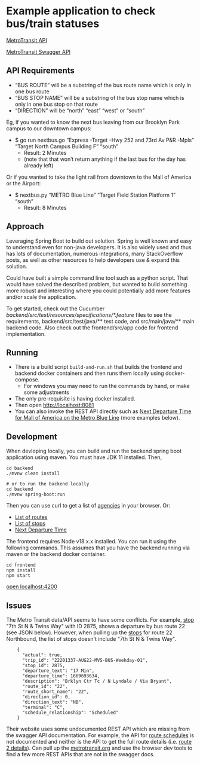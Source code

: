 # Example application to check bus/train statuses

[MetroTransit API](http://svc.metrotransit.org/)

[MetroTransit Swagger API](https://svc.metrotransit.org/swagger/index.html)

## API Requirements
- “BUS ROUTE” will be a substring of the bus route name which is only in one bus route
- “BUS STOP NAME” will be a substring of the bus stop name which is only in one bus stop on that route
- “DIRECTION” will be “north” “east” “west” or “south”

Eg, if you wanted to know the next bus leaving from our Brooklyn Park campus to our downtown campus:
- $ go run nextbus.go “Express -Target -Hwy 252 and 73rd Av P&R -Mpls” “Target North Campus Building F” “south”
  - Result: 2 Minutes
  - (note that that won’t return anything if the last bus for the day has already left)

Or if you wanted to take the light rail from downtown to the Mall of America or the Airport:
  - $ nextbus.py “METRO Blue Line” “Target Field Station Platform 1” “south” 
    - Result: 8 Minutes

## Approach

Leveraging Spring Boot to build out solution. Spring is well known and easy to understand even for non-java developers. It is also widely used and thus has lots of documentation, numerous integrations, many StackOverflow posts, as well as other resources to help developers use & expand this solution.

Could have built a simple command line tool such as a python script. That would have solved the described problem, but wanted to build something more robust and interesting where you could potentially add more features and/or scale the application.

To get started, check out the Cucumber <em>backend/src/test/resources/specifications/*.feature</em> files to see the requirements, backend/src/test/java/** test code, and src/main/java/** main backend code. Also check out the frontend/src/app code for frontend implementation.

## Running

 - There is a build script `build-and-run.sh` that builds the frontend and backend docker containers and then runs them locally using docker-compose. 
   - For windows you may need to run the commands by hand, or make some adjustments
 - The only pre-requisite is having docker installed. 
 - Then open [http://localhost:8081](http://localhost:8081)
 - You can also invoke the REST API directly such as [Next Departure Time for Mall of America on the Metro Blue Line](http://localhost:8080/next-departure-time/Blue/mall/north) (more examples below).

## Development

When devloping locally, you can build and run the backend spring boot application using maven. You must have JDK 11 installed. Then,

```
cd backend
./mvnw clean install

# or to run the backend locally
cd backend
./mvnw spring-boot:run

```

Then you can use curl to get a list of [agencies](http://localhost:8080/agencies) in your browser. Or:
 - [List of routes](http://localhost:8080/routes)
 - [List of stops](http://localhost:8080/stops/Blue/north)
 - [Next Departure Time](http://localhost:8080/next-departure-time/Blue/mall/north)

The frontend requires Node v18.x.x installed. You can run it using the following commands. This assumes that you have the backend running via maven or the backend docker container.

```
cd frontend
npm install
npm start
```

[open localhost:4200](http://localhost:4200)

## Issues

The Metro Transit data/API seems to have some conflicts. For example, [stop](https://svc.metrotransit.org/nextripv2/2875) "7th St N & Twins Way" with ID 2875, shows a departure by bus route 22 (see JSON below). However, when pulling up the [stops](https://svc.metrotransit.org/nextripv2/stops/22/0) for route 22 Northbound, the list of stops doesn't include "7th St N & Twins Way".

```
    {
      "actual": true,
      "trip_id": "22201337-AUG22-MVS-BUS-Weekday-01",
      "stop_id": 2875,
      "departure_text": "17 Min",
      "departure_time": 1669693634,
      "description": "Brklyn Ctr Tc / N Lyndale / Via Bryant",
      "route_id": "22",
      "route_short_name": "22",
      "direction_id": 0,
      "direction_text": "NB",
      "terminal": "C",
      "schedule_relationship": "Scheduled"
    }
```
Their website uses some undocumented REST API which are missing from the swagger API documentation. 
For example, the API for [route schedules](https://svc.metrotransit.org/schedule/routes) is not documented and neither is the API to get the full route details (i.e. [route 2 details](https://svc.metrotransit.org/schedule/routedetails/2)). Can pull up the [metrotransit.org](http://www.metrotransit.org) and use the browser dev tools to find a few more REST APIs that are not in the swagger docs.
